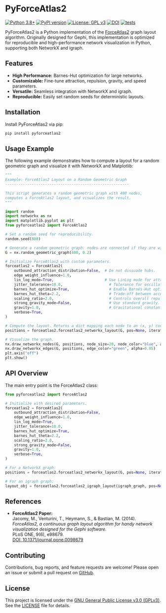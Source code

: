 # PyForceAtlas2

[![Python 3.8+](https://img.shields.io/badge/python-3.8+-blue.svg)](https://www.python.org/downloads/)
[![PyPI version](https://img.shields.io/pypi/v/pyforceatlas2.svg)](https://pypi.python.org/pypi/pyforceatlas2)
[![License: GPL v3](https://img.shields.io/badge/license-GPLv3-purple.svg)](https://raw.githubusercontent.com/username/pyforceatlas2/main/LICENSE)
[![DOI](https://img.shields.io/badge/DOI-10.1371/journal.pone.0098679-blue)](https://doi.org/10.1371/journal.pone.0098679)
[![tests](https://github.com/irahorecka/pyforceatlas2/workflows/tests/badge.svg)](https://github.com/irahorecka/pyforceatlas2/actions)

PyForceAtlas2 is a Python implementation of the [ForceAtlas2](https://doi.org/10.1371/journal.pone.0098679) graph layout algorithm. Originally designed for Gephi, this implementation is optimized for reproducible and high-performance network visualization in Python, supporting both NetworkX and igraph.

## Features

- **High Performance:** Barnes-Hut optimization for large networks.
- **Customizable:** Fine-tune attraction, repulsion, gravity, and speed parameters.
- **Versatile:** Seamless integration with NetworkX and igraph.
- **Reproducible:** Easily set random seeds for deterministic layouts.

## Installation

Install PyForceAtlas2 via pip:

```bash
pip install pyforceatlas2
```

## Usage Example

The following example demonstrates how to compute a layout for a random geometric graph and visualize it with NetworkX and Matplotlib:

```python
"""
Example: ForceAtlas2 Layout on a Random Geometric Graph
--------------------------------------------------------

This script generates a random geometric graph with 400 nodes,
computes a ForceAtlas2 layout, and visualizes the result.
"""

import random
import networkx as nx
import matplotlib.pyplot as plt
from pyforceatlas2 import ForceAtlas2

# Set a random seed for reproducibility.
random.seed(888)

# Generate a random geometric graph: nodes are connected if they are within radius 0.2.
G = nx.random_geometric_graph(400, 0.2)

# Initialize ForceAtlas2 with custom parameters.
forceatlas2 = ForceAtlas2(
    outbound_attraction_distribution=False,  # Do not dissuade hubs.
    edge_weight_influence=1.0,
    lin_log_mode=True,                       # Use LinLog mode for attraction forces.
    jitter_tolerance=10.0,                     # Tolerance for oscillations.
    barnes_hut_optimize=True,                  # Enable Barnes-Hut optimization.
    barnes_hut_theta=2.2,                      # Trade-off between accuracy and speed.
    scaling_ratio=2.0,                         # Controls overall repulsion strength.
    strong_gravity_mode=False,                 # Use standard gravity.
    gravity=1.0,                               # Gravitational constant.
    verbose=True,
)

# Compute the layout. Returns a dict mapping each node to an (x, y) coordinate.
positions = forceatlas2.forceatlas2_networkx_layout(G, pos=None, iterations=100)

# Visualize the graph.
nx.draw_networkx_nodes(G, positions, node_size=20, node_color="blue", alpha=0.4)
nx.draw_networkx_edges(G, positions, edge_color="green", alpha=0.05)
plt.axis("off")
plt.show()
```

## API Overview

The main entry point is the ForceAtlas2 class:

```python
from pyforceatlas2 import ForceAtlas2

# Initialize with desired parameters.
forceatlas2 = ForceAtlas2(
    outbound_attraction_distribution=False,
    edge_weight_influence=1.0,
    lin_log_mode=True,
    jitter_tolerance=10.0,
    barnes_hut_optimize=True,
    barnes_hut_theta=2.2,
    scaling_ratio=2.0,
    strong_gravity_mode=False,
    gravity=1.0,
    verbose=True,
)

# For a NetworkX graph:
positions = forceatlas2.forceatlas2_networkx_layout(G, pos=None, iterations=100)

# For an igraph graph:
layout_obj = forceatlas2.forceatlas2_igraph_layout(igraph_graph, pos=None, iterations=100)
```

## References

- **ForceAtlas2 Paper:**  
  Jacomy, M., Venturini, T., Heymann, S., & Bastian, M. (2014).  
  *ForceAtlas2, a continuous graph layout algorithm for handy network visualization designed for the Gephi software.*  
  PLoS ONE, 9(6), e98679.  
  [DOI: 10.1371/journal.pone.0098679](https://doi.org/10.1371/journal.pone.0098679)

## Contributing

Contributions, bug reports, and feature requests are welcome! Please open an issue or submit a pull request on [GitHub](https://github.com/irahorecka/pyforceatlas2).

## License

This project is licensed under the [GNU General Public License v3.0 (GPLv3)](https://www.gnu.org/licenses/gpl-3.0.html). See the [LICENSE](LICENSE) file for details.
